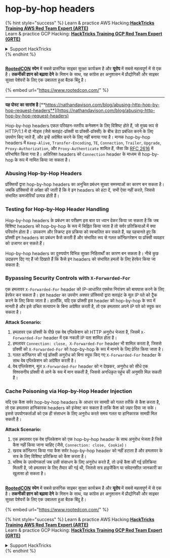 # hop-by-hop headers

{% hint style="success" %}
Learn & practice AWS Hacking:<img src="../.gitbook/assets/arte.png" alt="" data-size="line">[**HackTricks Training AWS Red Team Expert (ARTE)**](https://training.hacktricks.xyz/courses/arte)<img src="../.gitbook/assets/arte.png" alt="" data-size="line">\
Learn & practice GCP Hacking: <img src="../.gitbook/assets/grte.png" alt="" data-size="line">[**HackTricks Training GCP Red Team Expert (GRTE)**<img src="../.gitbook/assets/grte.png" alt="" data-size="line">](https://training.hacktricks.xyz/courses/grte)

<details>

<summary>Support HackTricks</summary>

* Check the [**subscription plans**](https://github.com/sponsors/carlospolop)!
* **Join the** 💬 [**Discord group**](https://discord.gg/hRep4RUj7f) or the [**telegram group**](https://t.me/peass) or **follow** us on **Twitter** 🐦 [**@hacktricks\_live**](https://twitter.com/hacktricks\_live)**.**
* **Share hacking tricks by submitting PRs to the** [**HackTricks**](https://github.com/carlospolop/hacktricks) and [**HackTricks Cloud**](https://github.com/carlospolop/hacktricks-cloud) github repos.

</details>
{% endhint %}

<figure><img src="https://files.gitbook.com/v0/b/gitbook-x-prod.appspot.com/o/spaces%2F-L_2uGJGU7AVNRcqRvEi%2Fuploads%2FelPCTwoecVdnsfjxCZtN%2Fimage.png?alt=media&#x26;token=9ee4ff3e-92dc-471c-abfe-1c25e446a6ed" alt=""><figcaption></figcaption></figure>

[**RootedCON**](https://www.rootedcon.com/) **स्पेन** में सबसे प्रासंगिक साइबर सुरक्षा कार्यक्रम है और **यूरोप** में सबसे महत्वपूर्ण में से एक है। **तकनीकी ज्ञान को बढ़ावा देने** के मिशन के साथ, यह कांग्रेस हर अनुशासन में प्रौद्योगिकी और साइबर सुरक्षा पेशेवरों के लिए एक उबालता हुआ बैठक बिंदु है।

{% embed url="https://www.rootedcon.com/" %}

***

**यह पोस्ट का सारांश है** [**https://nathandavison.com/blog/abusing-http-hop-by-hop-request-headers**](https://nathandavison.com/blog/abusing-http-hop-by-hop-request-headers)

Hop-by-hop headers एकल परिवहन-स्तरीय कनेक्शन के लिए विशिष्ट होते हैं, जो मुख्य रूप से HTTP/1.1 में दो नोड्स (जैसे क्लाइंट-प्रॉक्सी या प्रॉक्सी-प्रॉक्सी) के बीच डेटा प्रबंधित करने के लिए उपयोग किए जाते हैं, और इन्हें अग्रेषित करने के लिए नहीं बनाया गया है। मानक hop-by-hop headers में `Keep-Alive`, `Transfer-Encoding`, `TE`, `Connection`, `Trailer`, `Upgrade`, `Proxy-Authorization`, और `Proxy-Authenticate` शामिल हैं, जैसा कि [RFC 2616](https://tools.ietf.org/html/rfc2616#section-13.5.1) में परिभाषित किया गया है। अतिरिक्त headers को `Connection` header के माध्यम से hop-by-hop के रूप में नामित किया जा सकता है।

### Abusing Hop-by-Hop Headers

प्रॉक्सियों द्वारा hop-by-hop headers का अनुचित प्रबंधन सुरक्षा समस्याओं का कारण बन सकता है। जबकि प्रॉक्सियों से अपेक्षा की जाती है कि वे इन headers को हटा दें, सभी ऐसा नहीं करते, जिससे संभावित कमजोरियाँ उत्पन्न होती हैं।

### Testing for Hop-by-Hop Header Handling

Hop-by-hop headers के प्रबंधन का परीक्षण इस बात पर ध्यान देकर किया जा सकता है कि जब विशिष्ट headers को hop-by-hop के रूप में चिह्नित किया जाता है तो सर्वर प्रतिक्रियाओं में क्या परिवर्तन होता है। उपकरण और स्क्रिप्ट इस प्रक्रिया को स्वचालित कर सकते हैं, यह पहचानते हुए कि प्रॉक्सी इन headers का प्रबंधन कैसे करती हैं और संभावित रूप से गलत कॉन्फ़िगरेशन या प्रॉक्सी व्यवहार को उजागर कर सकते हैं।

Hop-by-hop headers का दुरुपयोग विभिन्न सुरक्षा निहितार्थों का कारण बन सकता है। नीचे कुछ उदाहरण दिए गए हैं जो दिखाते हैं कि कैसे इन headers को संभावित हमलों के लिए हेरफेर किया जा सकता है:

### Bypassing Security Controls with `X-Forwarded-For`

एक हमलावर `X-Forwarded-For` header को IP-आधारित एक्सेस नियंत्रण को बायपास करने के लिए हेरफेर कर सकता है। इस header का उपयोग अक्सर प्रॉक्सियों द्वारा क्लाइंट के मूल IP पते को ट्रैक करने के लिए किया जाता है। हालाँकि, यदि एक प्रॉक्सी इस header को hop-by-hop के रूप में मानती है और इसे उचित सत्यापन के बिना अग्रेषित करती है, तो एक हमलावर अपने IP पते को स्पूफ कर सकता है।

**Attack Scenario:**

1. हमलावर एक प्रॉक्सी के पीछे एक वेब एप्लिकेशन को HTTP अनुरोध भेजता है, जिसमें `X-Forwarded-For` header में एक नकली IP पता शामिल होता है।
2. हमलावर `Connection: close, X-Forwarded-For` header भी शामिल करता है, जिससे प्रॉक्सी को `X-Forwarded-For` को hop-by-hop के रूप में मानने के लिए प्रेरित किया जाता है।
3. गलत कॉन्फ़िगर की गई प्रॉक्सी अनुरोध को बिना स्पूफ किए गए `X-Forwarded-For` header के साथ वेब एप्लिकेशन को अग्रेषित करती है।
4. वेब एप्लिकेशन, मूल `X-Forwarded-For` header को न देखकर, अनुरोध को सीधे एक विश्वसनीय प्रॉक्सी से आने के रूप में मान सकती है, जिससे अनधिकृत पहुंच की अनुमति मिल सकती है।

### Cache Poisoning via Hop-by-Hop Header Injection

यदि एक कैश सर्वर hop-by-hop headers के आधार पर सामग्री को गलत तरीके से कैश करता है, तो एक हमलावर हानिकारक headers को इंजेक्ट कर सकता है ताकि कैश को ज़हर दिया जा सके। इससे उपयोगकर्ताओं को एक ही संसाधन के लिए अनुरोध करते समय गलत या हानिकारक सामग्री मिल सकती है।

**Attack Scenario:**

1. एक हमलावर एक वेब एप्लिकेशन को एक hop-by-hop header के साथ अनुरोध भेजता है जिसे कैश नहीं किया जाना चाहिए (जैसे, `Connection: close, Cookie`)।
2. खराब कॉन्फ़िगर किया गया कैश सर्वर hop-by-hop header को नहीं हटाता है और हमलावर के सत्र के लिए विशिष्ट प्रतिक्रिया को कैश करता है।
3. भविष्य के उपयोगकर्ता जब उसी संसाधन के लिए अनुरोध करते हैं, तो उन्हें कैश की गई प्रतिक्रिया मिलती है, जो हमलावर के लिए तैयार की गई थी, जिससे सत्र हाइजैकिंग या संवेदनशील जानकारी का खुलासा हो सकता है।

<figure><img src="https://files.gitbook.com/v0/b/gitbook-x-prod.appspot.com/o/spaces%2F-L_2uGJGU7AVNRcqRvEi%2Fuploads%2FelPCTwoecVdnsfjxCZtN%2Fimage.png?alt=media&#x26;token=9ee4ff3e-92dc-471c-abfe-1c25e446a6ed" alt=""><figcaption></figcaption></figure>

[**RootedCON**](https://www.rootedcon.com/) **स्पेन** में सबसे प्रासंगिक साइबर सुरक्षा कार्यक्रम है और **यूरोप** में सबसे महत्वपूर्ण में से एक है। **तकनीकी ज्ञान को बढ़ावा देने** के मिशन के साथ, यह कांग्रेस हर अनुशासन में प्रौद्योगिकी और साइबर सुरक्षा पेशेवरों के लिए एक उबालता हुआ बैठक बिंदु है।

{% embed url="https://www.rootedcon.com/" %}

{% hint style="success" %}
Learn & practice AWS Hacking:<img src="../.gitbook/assets/arte.png" alt="" data-size="line">[**HackTricks Training AWS Red Team Expert (ARTE)**](https://training.hacktricks.xyz/courses/arte)<img src="../.gitbook/assets/arte.png" alt="" data-size="line">\
Learn & practice GCP Hacking: <img src="../.gitbook/assets/grte.png" alt="" data-size="line">[**HackTricks Training GCP Red Team Expert (GRTE)**<img src="../.gitbook/assets/grte.png" alt="" data-size="line">](https://training.hacktricks.xyz/courses/grte)

<details>

<summary>Support HackTricks</summary>

* Check the [**subscription plans**](https://github.com/sponsors/carlospolop)!
* **Join the** 💬 [**Discord group**](https://discord.gg/hRep4RUj7f) or the [**telegram group**](https://t.me/peass) or **follow** us on **Twitter** 🐦 [**@hacktricks\_live**](https://twitter.com/hacktricks\_live)**.**
* **Share hacking tricks by submitting PRs to the** [**HackTricks**](https://github.com/carlospolop/hacktricks) and [**HackTricks Cloud**](https://github.com/carlospolop/hacktricks-cloud) github repos.

</details>
{% endhint %}
